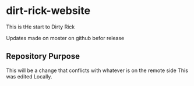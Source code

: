 # dirt-rick-website

This is tHe start to Dirty Rick

Updates made on moster on github befor release

## Repository Purpose

This will be a change that conflicts
with whatever is on the remote side
This was edited Locally.
